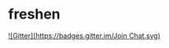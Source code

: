 # freshen
[![Gitter](https://badges.gitter.im/Join Chat.svg)](https://gitter.im/kgashok/freshen?utm_source=badge&utm_medium=badge&utm_campaign=pr-badge&utm_content=badge)
